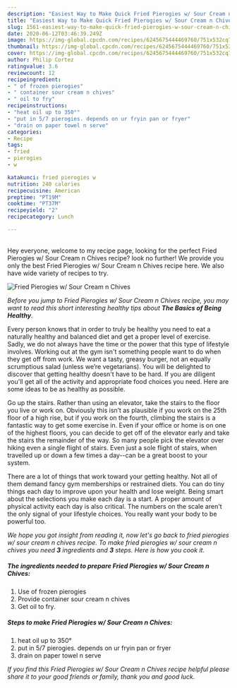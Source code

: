 ```yaml
---
description: "Easiest Way to Make Quick Fried Pierogies w/ Sour Cream n Chives"
title: "Easiest Way to Make Quick Fried Pierogies w/ Sour Cream n Chives"
slug: 1561-easiest-way-to-make-quick-fried-pierogies-w-sour-cream-n-chives
date: 2020-06-12T03:46:39.249Z
image: https://img-global.cpcdn.com/recipes/6245675444469760/751x532cq70/fried-pierogies-w-sour-cream-n-chives-recipe-main-photo.jpg
thumbnail: https://img-global.cpcdn.com/recipes/6245675444469760/751x532cq70/fried-pierogies-w-sour-cream-n-chives-recipe-main-photo.jpg
cover: https://img-global.cpcdn.com/recipes/6245675444469760/751x532cq70/fried-pierogies-w-sour-cream-n-chives-recipe-main-photo.jpg
author: Philip Cortez
ratingvalue: 3.6
reviewcount: 12
recipeingredient:
- " of frozen pierogies"
- " container sour cream n chives"
- " oil to fry"
recipeinstructions:
- "heat oil up to 350°"
- "put in 5/7 pierogies. depends on ur fryin pan or fryer"
- "drain on paper towel n serve"
categories:
- Recipe
tags:
- fried
- pierogies
- w

katakunci: fried pierogies w 
nutrition: 240 calories
recipecuisine: American
preptime: "PT19M"
cooktime: "PT37M"
recipeyield: "2"
recipecategory: Lunch

---
```

<br>
Hey everyone, welcome to my recipe page, looking for the perfect Fried Pierogies w/ Sour Cream n Chives recipe? look no further! We provide you only the best Fried Pierogies w/ Sour Cream n Chives recipe here. We also have wide variety of recipes to try.
<br>


![Fried Pierogies w/ Sour Cream n Chives](https://img-global.cpcdn.com/recipes/6245675444469760/751x532cq70/fried-pierogies-w-sour-cream-n-chives-recipe-main-photo.jpg)

<i>Before you jump to Fried Pierogies w/ Sour Cream n Chives recipe, you may want to read this short interesting healthy tips about <strong>The Basics of Being Healthy</strong>.</i>

Every person knows that in order to truly be healthy you need to eat a naturally healthy and balanced diet and get a proper level of exercise. Sadly, we do not always have the time or the power that this type of lifestyle involves. Working out at the gym isn't something people want to do when they get off from work. We want a tasty, greasy burger, not an equally scrumptious salad (unless we’re vegetarians). You will be delighted to discover that getting healthy doesn't have to be hard. If you are diligent you'll get all of the activity and appropriate food choices you need. Here are some ideas to be as healthy as possible.

Go up the stairs. Rather than using an elevator, take the stairs to the floor you live or work on. Obviously this isn’t as plausible if you work on the 25th floor of a high rise, but if you work on the fourth, climbing the stairs is a fantastic way to get some exercise in. Even if your office or home is on one of the highest floors, you can decide to get off of the elevator early and take the stairs the remainder of the way. So many people pick the elevator over hiking even a single flight of stairs. Even just a sole flight of stairs, when travelled up or down a few times a day--can be a great boost to your system. 

There are a lot of things that work toward your getting healthy. Not all of them demand fancy gym memberships or restrained diets. You can do tiny things each day to improve upon your health and lose weight. Being smart about the selections you make each day is a start. A proper amount of physical activity each day is also critical. The numbers on the scale aren't the only signal of your lifestyle choices. You really want your body to be powerful too. 


<i>We hope you got insight from reading it, now let's go back to fried pierogies w/ sour cream n chives recipe. To make fried pierogies w/ sour cream n chives you need <strong>3</strong> ingredients and <strong>3</strong> steps. Here is how you cook it.
</i>

##### The ingredients needed to prepare Fried Pierogies w/ Sour Cream n Chives:

1. Use  of frozen pierogies
1. Provide  container sour cream n chives
1. Get  oil to fry.


##### Steps to make Fried Pierogies w/ Sour Cream n Chives:

1. heat oil up to 350°
1. put in 5/7 pierogies. depends on ur fryin pan or fryer
1. drain on paper towel n serve


<i>If you find this Fried Pierogies w/ Sour Cream n Chives recipe helpful please share it to your good friends or family, thank you and good luck.</i>
